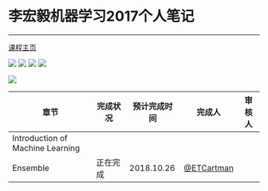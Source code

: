 # 李宏毅机器学习2017个人笔记
---
[课程主页](http://speech.ee.ntu.edu.tw/~tlkagk/courses_ML17_2.html)

[![](https://img.shields.io/github/license/mashape/apistatus.svg)](https://github.com/ShanKeAI/ML2017-Notes/blob/master/LICENSE)
[![](https://img.shields.io/github/issues/ShanKeAI/ML2017-Notes.svg)](https://github.com/ShanKeAI/ML2017-Notes/issues)
![](https://img.shields.io/github/forks/ShanKeAI/ML2017-Notes.svg)
![](https://img.shields.io/github/stars/ShanKeAI/ML2017-Notes.svg)


[![](https://img.shields.io/github/downloads/ShanKeAI/ML2017-Notes/latest/ml-notes.pdf.svg)](https://github.com/ShanKeAI/ML2017-Notes/releases/download/v0.0/ml-notes.pdf)

| 章节 | 完成状况 | 预计完成时间 | 完成人 | 审核人 |
| --- | --- | --- | --- | --- | 
| Introduction of Machine Learning |  |  |  |  |
| Ensemble | 正在完成　| 2018.10.26 | [@ETCartman](https://github.com/ETCartman)  | 
